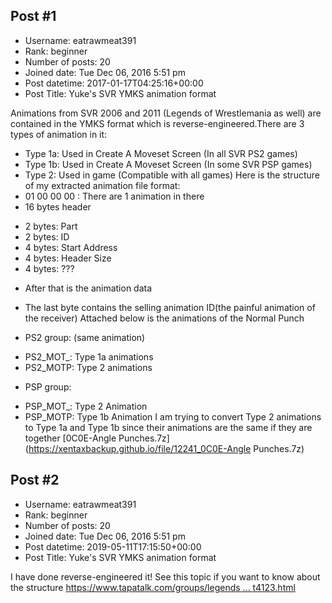 ## Post #1
- Username: eatrawmeat391
- Rank: beginner
- Number of posts: 20
- Joined date: Tue Dec 06, 2016 5:51 pm
- Post datetime: 2017-01-17T04:25:16+00:00
- Post Title: Yuke's SVR YMKS animation format

Animations from SVR 2006 and 2011 (Legends of Wrestlemania as well) are contained in the YMKS format which is reverse-engineered.There are 3 types of animation in it:
- Type 1a: Used in Create A Moveset Screen (In all SVR PS2 games)
- Type 1b: Used in Create A Moveset Screen (In some SVR PSP games)
- Type 2: Used in game (Compatible with all games)
Here is the structure of my extracted animation file format:
- 01 00 00 00 : There are 1 animation in there
- 16 bytes header
+ 2 bytes: Part
+ 2 bytes: ID
+ 4 bytes: Start Address
+ 4 bytes: Header Size
+ 4 bytes: ???
- After that is the animation data
+ The last byte contains the selling animation ID(the painful animation of the receiver)
Attached below is the animations of the Normal Punch 
* PS2 group: (same animation)
- PS2_MOT_: Type 1a animations
- PS2_MOTP: Type 2 animations
* PSP group:
- PSP_MOT_: Type 2 Animation
- PSP_MOTP: Type 1b Animation
I am trying to convert Type 2 animations to Type 1a and Type 1b since their animations are the same if they are together
[0C0E-Angle Punches.7z](https://xentaxbackup.github.io/file/12241_0C0E-Angle Punches.7z)
## Post #2
- Username: eatrawmeat391
- Rank: beginner
- Number of posts: 20
- Joined date: Tue Dec 06, 2016 5:51 pm
- Post datetime: 2019-05-11T17:15:50+00:00
- Post Title: Yuke's SVR YMKS animation format

I have done reverse-engineered it!
See this topic if you want to know about the structure 
[https://www.tapatalk.com/groups/legends ... t4123.html](https://www.tapatalk.com/groups/legendsofmodding/svr-2007-2011-ymks-animation-format-structure-t4123.html)
